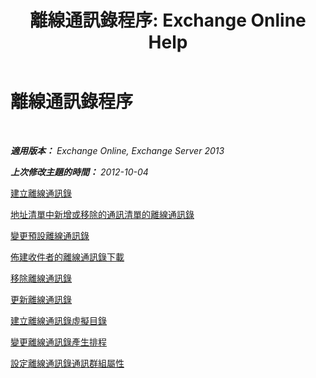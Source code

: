 ﻿---
title: '離線通訊錄程序: Exchange Online Help'
TOCTitle: 離線通訊錄程序
ms:assetid: b7f26eca-b93b-4834-ba50-11febdefbb18
ms:mtpsurl: https://technet.microsoft.com/zh-tw/library/Bb124351(v=EXCHG.150)
ms:contentKeyID: 50474093
ms.date: 05/23/2018
mtps_version: v=EXCHG.150
ms.translationtype: MT
---

# 離線通訊錄程序

 

_**適用版本：** Exchange Online, Exchange Server 2013_

_**上次修改主題的時間：** 2012-10-04_

[建立離線通訊錄](create-an-offline-address-book-exchange-2013-help.md)

[地址清單中新增或移除的通訊清單的離線通訊錄](add-an-address-list-to-or-remove-an-address-list-from-an-offline-address-book-exchange-2013-help.md)

[變更預設離線通訊錄](change-the-default-offline-address-book-exchange-2013-help.md)

[佈建收件者的離線通訊錄下載](provision-recipients-for-offline-address-book-downloads-exchange-2013-help.md)

[移除離線通訊錄](remove-an-offline-address-book-exchange-2013-help.md)

[更新離線通訊錄](update-an-offline-address-book-exchange-2013-help.md)

[建立離線通訊錄虛擬目錄](create-an-offline-address-book-virtual-directory-exchange-2013-help.md)

[變更離線通訊錄產生排程](change-the-offline-address-book-generation-schedule-exchange-2013-help.md)

[設定離線通訊錄通訊群組屬性](configure-offline-address-book-distribution-properties-exchange-2013-help.md)

